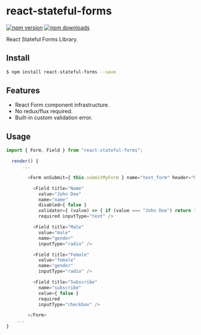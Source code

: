 
react-stateful-forms
============

[![npm version](https://img.shields.io/npm/v/react-stateful-forms.svg?style=flat-square)](https://www.npmjs.com/package/react-stateful-forms)
[![npm downloads](https://img.shields.io/npm/dm/react-stateful-forms.svg?style=flat-square)](https://www.npmjs.com/package/react-stateful-forms)

React Stateful Forms Library.

## Install

```sh
$ npm install react-stateful-forms --save
```

## Features

- React Form component infrastructure.
- No redux/flux required.
- Built-in custom validation error.

## Usage
```javascript
import { Form, Field } from "react-stateful-forms";

  render() {
      ...

        <Form onSubmit={ this.submitMyForm } name="test_form" header="My Test Form">

          <Field title="Name"
            value="John Doe"
            name="name"
            disabled={ false }
            validator={ (value) => { if (value === "John Doe") return "Please change default value"; return undefined; } }
            required inputType="text" />

          <Field title="Male"
            value="male"
            name="gender"
            inputType="radio" />

          <Field title="Female"
            value="female"
            name="gender"
            inputType="radio" />

          <Field title="Subscribe"
            name="subscribe"
            value={ false }
            required
            inputType="checkbox" />

        </Form>
    ...
}

```
